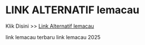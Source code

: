 # LINK ALTERNATIF lemacau

Klik Disini >> <a href="https://linksto.pages.dev/">Link Alternatif lemacau </a>

link lemacau terbaru
link lemacau 2025